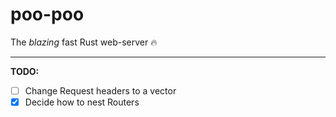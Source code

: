# poo-poo

The *blazing* fast Rust web-server 🔥

---  
**TODO:**  
- [ ] Change Request headers to a vector
- [x] Decide how to nest Routers
